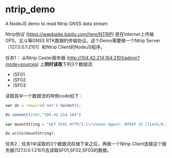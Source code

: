 # ntrip_demo
A NodeJS demo to read Ntrip GNSS data stream



Ntrip协议 (https://wapbaike.baidu.com/item/NTRIP) 是在Internet上传输GPS，北斗等GNSS RTK数据的传输协议。这个Demo需要做一个Ntrip Server（127.0.0.1:2101）和Ntrip Client的NodeJS程序。

任务1： 从Ntrip Caster服务器 (http://104.42.214.164:2101/admin?mode=sources) 上**同时读取**下列3个数据流:

- /SF01
- /SF02
- /SF03

读取其中一个数据流的样例code如下：

```javascript
var ds = require('net').Socket();

ds.connect(2101,"104.42.214.164")
 
var mountString = "GET SF01 HTTP/1.1\r\nUser-Agent: NTRIP JS Client/0.2\r\nAuthorization: Basic eXlkZ2lzOnl1ZGFuMjAwOA==\n\n";

ds.write(mountString);
```

任务2：任务1中读取的3个数据流存储下来之后，再做一个Ntrip Client连接这个服务器(127.0.0.1:2101)去读取SF01,SF02,SF03的数据。